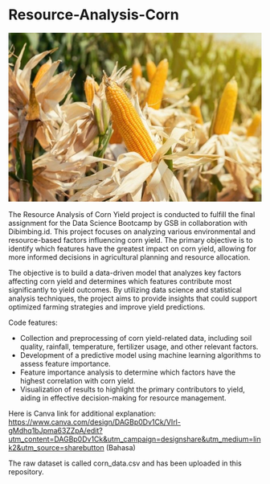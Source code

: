 # Resource-Analysis-Corn

![Alt text](https://github.com/ArsHelios/Resource-Analysis-Corn/blob/main/corn%20field.jpeg)

The Resource Analysis of Corn Yield project is conducted to fulfill the final assignment for the Data Science Bootcamp by GSB in collaboration with Dibimbing.id. This project focuses on analyzing various environmental and resource-based factors influencing corn yield. The primary objective is to identify which features have the greatest impact on corn yield, allowing for more informed decisions in agricultural planning and resource allocation.

The objective is to build a data-driven model that analyzes key factors affecting corn yield and determines which features contribute most significantly to yield outcomes. By utilizing data science and statistical analysis techniques, the project aims to provide insights that could support optimized farming strategies and improve yield predictions.

Code features:
- Collection and preprocessing of corn yield-related data, including soil quality, rainfall, temperature, fertilizer usage, and other relevant factors.
- Development of a predictive model using machine learning algorithms to assess feature importance.
- Feature importance analysis to determine which factors have the highest correlation with corn yield.
- Visualization of results to highlight the primary contributors to yield, aiding in effective decision-making for resource management.


Here is Canva link for additional explanation: https://www.canva.com/design/DAGBp0Dv1Ck/VIrl-gMdhq1bJpma63ZZpA/edit?utm_content=DAGBp0Dv1Ck&utm_campaign=designshare&utm_medium=link2&utm_source=sharebutton (Bahasa)

The raw dataset is called corn_data.csv and has been uploaded in this repository.
